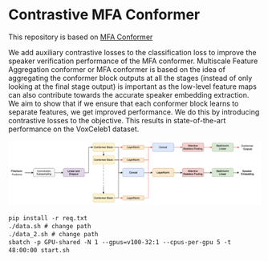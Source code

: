 # Contrastive MFA Conformer

This repository is based on [MFA Conformer](https://github.com/zyzisyz/mfa_conformer)

We add auxiliary contrastive losses to the classification loss to improve the speaker verification performance of the MFA conformer. Multiscale Feature Aggregation conformer or MFA conformer is based on the idea of aggregating the conformer block outputs at all the stages (instead of only looking at the final stage output) is important as the low-level feature maps can also contribute towards the accurate speaker embedding extraction. We aim to show that if we ensure that each conformer block learns to separate features, we get improved performance. We do this by introducing contrastive losses to the objective. This results in state-of-the-art performance on the VoxCeleb1 dataset.

<p align="center"><img src="docs/contrastive_mfa_conformer.png" /></p>

```
pip install -r req.txt 
./data.sh # change path
./data_2.sh # change path
sbatch -p GPU-shared -N 1 --gpus=v100-32:1 --cpus-per-gpu 5 -t 48:00:00 start.sh
```


